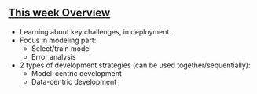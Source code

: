 ## [This week Overview][1]
- Learning about key challenges, in deployment.
- Focus in modeling part:
    - Select/train model
    - Error analysis
- 2 types of development strategies (can be used together/sequentially):
    - Model-centric development
    - Data-centric development


[1]:https://www.coursera.org/learn/introduction-to-machine-learning-in-production/lecture/TrGYq/modeling-overview
